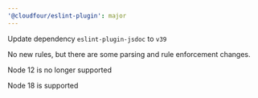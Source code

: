```yaml
---
'@cloudfour/eslint-plugin': major
---
```


Update dependency `eslint-plugin-jsdoc` to `v39`

No new rules, but there are some parsing and rule enforcement changes.

Node 12 is no longer supported

Node 18 is supported
